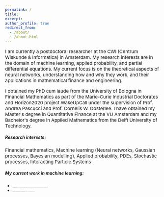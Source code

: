 ```yaml
---
permalink: /
title: 
excerpt:
author_profile: true
redirect_from: 
  - /about/
  - /about.html
---
```

<p style="font-size:15px">
I am currently a postdoctoral researcher at the CWI (Centrum Wiskunde & Informatica) in Amsterdam. My research interests are in the domain of machine learning, applied probability, and partial differential equations. My current focus is on the theoretical aspects of neural networks, understanding how and why they work, and their applications in mathematical finance and engineering. 
</p>

<p style="font-size:15px">
I obtained my PhD cum laude from the University of Bologna in Financial Mathematics as part of the Marie-Curie Industrial Doctorates and Horizon2020 project WakeUpCall under the supervision of Prof. Andrea Pascucci and Prof. Cornelis W. Oosterlee. I have obtained my Master's degree in Quantitative Finance at the VU Amsterdam and my Bachelor's degree in Applied Mathematics from the Delft University of Technology. 
</p>

<h5>Research interests:</h5>
<p style="font-size:15px">
Financial mathematics, Machine learning (Neural networks, Gaussian processes, Bayesian modelling), Applied probability, PDEs, Stochastic processes, Interacting Particle Systems
</p>


<h5>My current work in machine learning:</h5>
<ul>
<li><p style="font-size:1px"><b>Understanding neural networks:</b> loss surface structure; generalisation bounds; optimization algorithms; the links between neural networks and PDEs; neural networks in a limiting setting (Gaussian process behavior, interacting particle systems)</p></li>
<li><p style="font-size:1px"><b>Applications of neural networks in financial applications and engineering applications:</b> solving PDEs; time series forecasting, option pricing, calibration </p></li>
<ul>
